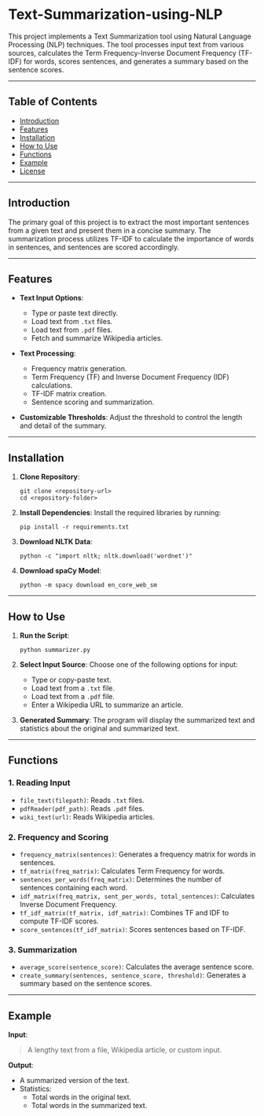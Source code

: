 # Text-Summarization-using-NLP


This project implements a Text Summarization tool using Natural Language Processing (NLP) techniques. The tool processes input text from various sources, calculates the Term Frequency-Inverse Document Frequency (TF-IDF) for words, scores sentences, and generates a summary based on the sentence scores.

---

## Table of Contents

- [Introduction](#introduction)
- [Features](#features)
- [Installation](#installation)
- [How to Use](#how-to-use)
- [Functions](#functions)
- [Example](#example)
- [License](#license)

---

## Introduction

The primary goal of this project is to extract the most important sentences from a given text and present them in a concise summary. The summarization process utilizes TF-IDF to calculate the importance of words in sentences, and sentences are scored accordingly.

---

## Features

- **Text Input Options**: 
  - Type or paste text directly.
  - Load text from `.txt` files.
  - Load text from `.pdf` files.
  - Fetch and summarize Wikipedia articles.

- **Text Processing**:
  - Frequency matrix generation.
  - Term Frequency (TF) and Inverse Document Frequency (IDF) calculations.
  - TF-IDF matrix creation.
  - Sentence scoring and summarization.

- **Customizable Thresholds**: Adjust the threshold to control the length and detail of the summary.

---

## Installation

1. **Clone Repository**:
   ```
   git clone <repository-url>
   cd <repository-folder>
   ```

2. **Install Dependencies**:
   Install the required libraries by running:
   ```
   pip install -r requirements.txt
   ```

3. **Download NLTK Data**:
   ```
   python -c "import nltk; nltk.download('wordnet')"
   ```

4. **Download spaCy Model**:
   ```
   python -m spacy download en_core_web_sm
   ```

---

## How to Use

1. **Run the Script**:
   ```
   python summarizer.py
   ```

2. **Select Input Source**:
   Choose one of the following options for input:
   - Type or copy-paste text.
   - Load text from a `.txt` file.
   - Load text from a `.pdf` file.
   - Enter a Wikipedia URL to summarize an article.

3. **Generated Summary**:
   The program will display the summarized text and statistics about the original and summarized text.

---

## Functions

### 1. Reading Input
- `file_text(filepath)`: Reads `.txt` files.
- `pdfReader(pdf_path)`: Reads `.pdf` files.
- `wiki_text(url)`: Reads Wikipedia articles.

### 2. Frequency and Scoring
- `frequency_matrix(sentences)`: Generates a frequency matrix for words in sentences.
- `tf_matrix(freq_matrix)`: Calculates Term Frequency for words.
- `sentences_per_words(freq_matrix)`: Determines the number of sentences containing each word.
- `idf_matrix(freq_matrix, sent_per_words, total_sentences)`: Calculates Inverse Document Frequency.
- `tf_idf_matrix(tf_matrix, idf_matrix)`: Combines TF and IDF to compute TF-IDF scores.
- `score_sentences(tf_idf_matrix)`: Scores sentences based on TF-IDF.

### 3. Summarization
- `average_score(sentence_score)`: Calculates the average sentence score.
- `create_summary(sentences, sentence_score, threshold)`: Generates a summary based on the sentence scores.

---

## Example

**Input**:
> A lengthy text from a file, Wikipedia article, or custom input.

**Output**:
- A summarized version of the text.
- Statistics:
  - Total words in the original text.
  - Total words in the summarized text.
